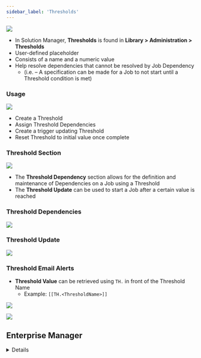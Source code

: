 ```yaml
---
sidebar_label: 'Thresholds'
---
```


![](../static/imgbasic/sm-thresholds-main.png)

* In Solution Manager, **Thresholds** is found in **Library > Administration > Thresholds**
* User-defined placeholder 
* Consists of a name and a numeric value 
* Help resolve dependencies that cannot be resolved by Job Dependency 
	* (i.e. – A specification can be made for a Job to not start until a Threshold condition is met)

### Usage

![](../static/imgbasic/sm-thresholds-add.png)

* Create a Threshold
* Assign Threshold Dependencies
* Create a trigger updating Threshold
* Reset Threshold to initial value once complete

### Threshold Section

![](../static/imgbasic/sm-thresholds-job.png)

* The **Threshold Dependency** section allows for the definition and maintenance of Dependencies on a Job using a Threshold 
* The **Threshold Update** can be used to start a Job after a certain value is reached

### Threshold Dependencies

![](../static/imgbasic/sm-thresholds-dependency.png)

### Threshold Update

![](../static/imgbasic/sm-thresholds-update.png)

### Threshold Email Alerts

* **Threshold Value** can be retrieved using ```TH.``` in front of the Threshold Name
  * Example: ```[[TH.<ThresholdName>]]```

![](../static/imgbasic/sm-threshold-properties-notification.png)

![](../static/imgbasic/sm-threshold-email-result.png)



## Enterprise Manager

<details>

* In Enterprise Manager, **Thresholds** is found in **Administration > Thresholds**

![](../static/imgbasic/407.png)

### Create a Threshold

![](../static/imgbasic/408.png) 

### Threshold Update

![](../static/imgbasic/409.png)

![](../static/imgbasic/410.png)

### Threshold Dependencies

![](../static/imgbasic/411.png)

### Threshold Instance Properties

* Current value of Threshold can be retrieved: ```[[TH.ThresholdName]]```

![](../static/imgbasic/413.png)

</details>